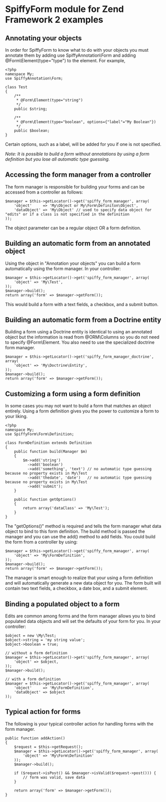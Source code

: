 # SpiffyForm module for Zend Framework 2 examples

## Annotating your objects
In order for SpiffyForm to know what to do with your objects you must annotate them by adding
use SpiffyAnnotation\Form and adding @Form\Element(type="type") to the element. For example,

    <?php
    namespace My;
    use SpiffyAnnotation\Form;
    
    class Test
    {
        /**
         * @Form\Element(type="string")
         */
        public $string;
        
        /**
         * @Form\Element(type="boolean", options={"label"="My Boolean"})
         */
        public $boolean;
    }
    
Certain options, such as a label, will be added for you if one is not specified.

*Note: It is possible to build a form without annotations by using a form definition but you lose 
all automatic type guessing.*

## Accessing the form manager from a controller
The form manager is responsible for building your forms and can be accessed from a controller as 
follows:

    $manager = $this->getLocator()->get('spiffy_form_manager', array(
        'object'     => 'My\Object or My\Form\Definiton\Object',
        'dataObject' => 'My\Object' // used to specify data object for "edits" or if a class is not specified in the definition 
    ));
    
The object parameter can be a regular object OR a form definition.

## Building an automatic form from an annotated object
Using the object in "Annotation your objects" you can build a form automatically using the form 
manager. In your controller:

    $manager = $this->getLocator()->get('spiffy_form_manager', array(
        'object' => 'My\Test',
    ));
    $manager->build();
    return array('form' => $manager->getForm());

This would build a form with a text fields, a checkbox, and a submit button.

## Building an automatic form from a Doctrine entity
Building a form using a Doctrine entity is identical to using an annotated object but the information
is read from @ORM\Columns so you do not need to specify @Form\Element. You also need to use the specialized
doctrine form manager.

    $manager = $this->getLocator()->get('spiffy_form_manager_doctrine', array(
        'object' => 'My\Doctrine\Entity',
    ));
    $manager->build();
    return array('form' => $manager->getForm());
    
## Customizing a form using a form definition
In some cases you may not want to build a form that matches an object entirely. Using a form definition
gives you the power to customize a form to your liking.

    <?php
    namespace My;
    use SpiffyForm\Form\Definition;
    
    class FormDefinition extends Definition
    {
        public function build(Manager $m)
        {
            $m->add('string')
              ->add('boolean')
              ->add('something', 'text') // no automatic type guessing because no property exists in My\Test
              ->add('thedate', 'date')   // no automatic type guessing because no property exists in My\Test
              ->add('submit');
        }
        
        public function getOptions()
        {
            return array('dataClass' => 'My\Test');
        }
    }
    
The "getOptions()" method is required and tells the form manager what data object to bind to this
form definition. The build method is passed the manager and you can use the add() method to add fields.
You could build the form from a controller by using:

    $manager = $this->getLocator()->get('spiffy_form_manager', array(
        'object' => 'My\FormDefinition',
    ));
    $manager->build();
    return array('form' => $manager->getForm());
    
The manager is smart enough to realize that your using a form definition and will automatically generate
a new data object for you. The form built will contain two text fields, a checkbox, a date box, and
a submit element.

## Binding a populated object to a form
Edits are common among forms and the form manager allows you to bind populated data objects and will
set the defaults of your form for you. In your controller:

    $object = new \My\Test;
    $object->string = 'my string value';
    $object->boolean = true;

    // without a form definition
    $manager = $this->getLocator()->get('spiffy_form_manager', array(
        'object' => $object,
    ));
    $manager->build();
    
    // with a form definition
    $manager = $this->getLocator()->get('spiffy_form_manager', array(
        'object'     => 'My\FormDefinition',
        'dataObject' => $object
    ));

## Typical action for forms
The following is your typical controller action for handling forms with the form manager.

    public function addAction()
    {
        $request = $this->getRequest();
        $manager = $this->getLocator()->get('spiffy_form_manager', array(
            'object' => 'My\Form\Definition'
        ));
        $manager->build();
        
        if ($request->isPost() && $manager->isValid($request->post())) {
            // form was valid, save data
        }
        
        return array('form' => $manager->getForm());
    }